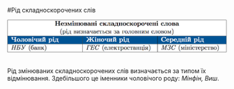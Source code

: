 #Рiд складноскорочених слiв


<div class="center">
<img src="../pics/5/6.png" width="700px" class="center"/>
</div>
<br>


Рiд змiнюваних складноскорочених слiв визначається за типом їх вiдмiнювання. Здебiльшого це iменники чоловiчого роду: <i>Мiнфiн, Виш</i>.